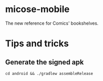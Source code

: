 # micose-mobile
The new reference for Comics' bookshelves.

# Tips and tricks
## Generate the signed apk
```
cd android && ./gradlew assembleRelease
```
